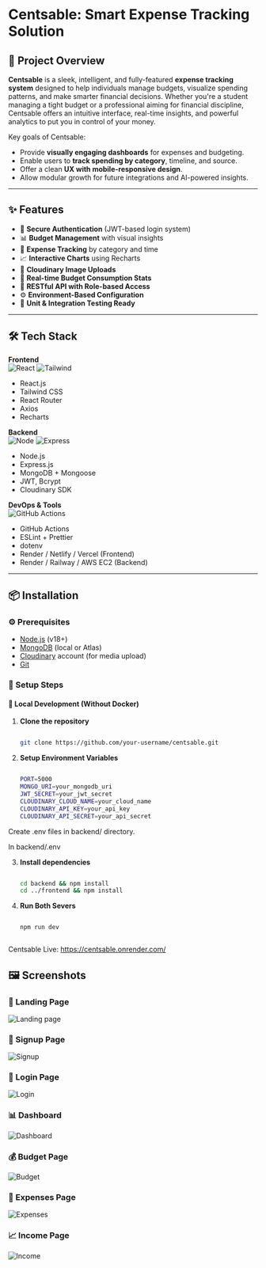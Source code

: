 # Centsable: Smart Expense Tracking Solution

## 🚀 Project Overview

**Centsable** is a sleek, intelligent, and fully-featured **expense tracking system** designed to help individuals manage budgets, visualize spending patterns, and make smarter financial decisions. Whether you're a student managing a tight budget or a professional aiming for financial discipline, Centsable offers an intuitive interface, real-time insights, and powerful analytics to put you in control of your money.

Key goals of Centsable:
- Provide **visually engaging dashboards** for expenses and budgeting.
- Enable users to **track spending by category**, timeline, and source.
- Offer a clean **UX with mobile-responsive design**.
- Allow modular growth for future integrations and AI-powered insights.

---

## ✨ Features

- 🔐 **Secure Authentication** (JWT-based login system)
- 📊 **Budget Management** with visual insights
- 💸 **Expense Tracking** by category and time
- 📈 **Interactive Charts** using Recharts
- 💾 **Cloudinary Image Uploads**
- 🧮 **Real-time Budget Consumption Stats**
- 📁 **RESTful API with Role-based Access**
- ⚙️ **Environment-Based Configuration**
- 🧪 **Unit & Integration Testing Ready**

---

## 🛠 Tech Stack

**Frontend**  
![React](https://img.shields.io/badge/React-20232A?style=flat&logo=react&logoColor=61DAFB) ![Tailwind](https://img.shields.io/badge/TailwindCSS-38B2AC?style=flat&logo=tailwind-css&logoColor=white)  
- React.js  
- Tailwind CSS  
- React Router  
- Axios  
- Recharts

**Backend**  
![Node](https://img.shields.io/badge/Node.js-339933?style=flat&logo=nodedotjs&logoColor=white) ![Express](https://img.shields.io/badge/Express.js-000000?style=flat&logo=express&logoColor=white)  
- Node.js  
- Express.js  
- MongoDB + Mongoose  
- JWT, Bcrypt  
- Cloudinary SDK

**DevOps & Tools**  
 ![GitHub Actions](https://img.shields.io/badge/GitHub%20Actions-2088FF?style=flat&logo=github-actions&logoColor=white)  
- GitHub Actions  
- ESLint + Prettier  
- dotenv  
- Render / Netlify / Vercel (Frontend)  
- Render / Railway / AWS EC2 (Backend)

---

## 📦 Installation

### ⚙️ Prerequisites

- [Node.js](https://nodejs.org/) (v18+)
- [MongoDB](https://www.mongodb.com/) (local or Atlas)
- [Cloudinary](https://cloudinary.com/) account (for media upload)
- [Git](https://git-scm.com/)

### 🚀 Setup Steps

#### 🔧 Local Development (Without Docker)

1. **Clone the repository**
   ```bash
   
   git clone https://github.com/your-username/centsable.git

2. **Setup Environment Variables**
    ```bash

    PORT=5000
    MONGO_URI=your_mongodb_uri
    JWT_SECRET=your_jwt_secret
    CLOUDINARY_CLOUD_NAME=your_cloud_name
    CLOUDINARY_API_KEY=your_api_key
    CLOUDINARY_API_SECRET=your_api_secret

Create .env files in backend/ directory.

In backend/.env

3. **Install dependencies**
    ```bash 

   cd backend && npm install
   cd ../frontend && npm install


3. **Run Both Severs**
    ```bash 

   npm run dev



Centsable Live: https://centsable.onrender.com/ 


## 🖼 Screenshots

### 🔐 Landing Page
![Landing page](./screenshots/landing-page.png)

### 📝 Signup Page
![Signup](./screenshots/signup.png)

### 🔐 Login Page
![Login](./screenshots/login.png)

### 📊 Dashboard
![Dashboard](./screenshots/dashboard.png)

### 💰 Budget Page
![Budget](./screenshots/budgets.png)

### 💸 Expenses Page
![Expenses](./screenshots/expenses.png)

### 📈 Income Page
![Income](./screenshots/income.png)


 
   
